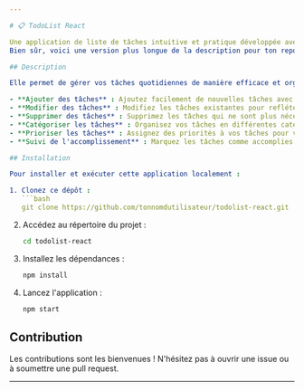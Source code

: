 ```yaml
---

# 📋 TodoList React

Une application de liste de tâches intuitive et pratique développée avec React. Gérez vos tâches quotidiennes en ajoutant, modifiant et supprimant facilement des items. Organisez vos tâches par priorité et catégories pour une meilleure productivité !
Bien sûr, voici une version plus longue de la description pour ton repo GitHub :

## Description

Elle permet de gérer vos tâches quotidiennes de manière efficace et organisée. Voici ce que vous pouvez faire avec cette application :

- **Ajouter des tâches** : Ajoutez facilement de nouvelles tâches avec une description détaillée.
- **Modifier des tâches** : Modifiez les tâches existantes pour refléter les changements ou les mises à jour.
- **Supprimer des tâches** : Supprimez les tâches qui ne sont plus nécessaires pour garder votre liste à jour.
- **Catégoriser les tâches** : Organisez vos tâches en différentes catégories pour une gestion plus claire.
- **Prioriser les tâches** : Assignez des priorités à vos tâches pour vous concentrer sur ce qui est le plus important.
- **Suivi de l'accomplissement** : Marquez les tâches comme accomplies pour suivre votre progression.

## Installation

Pour installer et exécuter cette application localement :

1. Clonez ce dépôt :
   ```bash
   git clone https://github.com/tonnomdutilisateur/todolist-react.git
   ```

2. Accédez au répertoire du projet :
   ```bash
   cd todolist-react
   ```

3. Installez les dépendances :
   ```bash
   npm install
   ```

4. Lancez l'application :
   ```bash
   npm start
   ```

## Contribution

Les contributions sont les bienvenues ! N'hésitez pas à ouvrir une issue ou à soumettre une pull request.

---
```

